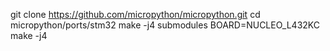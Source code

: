 git clone https://github.com/micropython/micropython.git
cd micropython/ports/stm32
make -j4 submodules
BOARD=NUCLEO_L432KC make -j4


